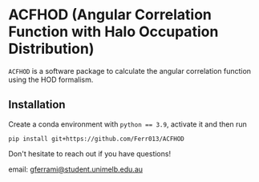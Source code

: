 # ACFHOD (Angular Correlation Function with Halo Occupation Distribution)

``ACFHOD`` is a software package to calculate the angular correlation function using the HOD formalism.

Installation
------------
Create a conda environment with `python == 3.9`, activate it and then run

``pip install git+https://github.com/Ferr013/ACFHOD``

Don't hesitate to reach out if you have questions!

email: [gferrami@student.unimelb.edu.au](mailto::gferrami@student.unimelb.edu.au)